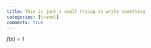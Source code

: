 ```yaml
---
title: This is just a small trying to write something
categories: [travel]
comments: true
---
```


$f(x) = 1$



